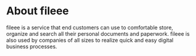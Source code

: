 # About fileee

fileee is a service that end customers can use to comfortable store, organize and search all their personal documents and paperwork. fileee is also used by companies of all sizes to realize quick and easy digital business processes.
